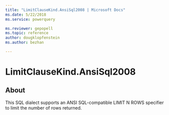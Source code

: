 ```yaml
---
title: "LimitClauseKind.AnsiSql2008 | Microsoft Docs"
ms.date: 5/22/2018
ms.service: powerquery

ms.reviewer: gepopell
ms.topic: reference
author: dougklopfenstein
ms.author: bezhan

---
```

# LimitClauseKind.AnsiSql2008

## About
This SQL dialect supports an ANSI SQL-compatible LIMIT N ROWS specifier to limit the number of rows returned.
